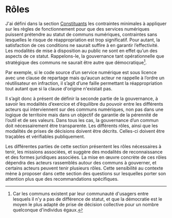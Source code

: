 # Rôles

J'ai défini dans la section [Constituants](../2-constituants) les contraintes minimales à appliquer sur les règles de fonctionnement pour que des services numériques puissent prétendre au statut de communs numériques, contraintes sans lesquelles le risque de réappropriation est trop significatif. Pour autant, la satisfaction de ces conditions ne saurait suffire à en garantir l’effectivité. Les modalités de mise à disposition au public ne sont en effet qu’un des aspects de ce statut. Rappelons-le, la gouvernance tant opérationnelle que stratégique des communs ne saurait être autre que démocratique[^21].

Par exemple, si le code source d’un service numérique est sous licence avec une clause de repartage mais qu’aucun acteur ne rappelle à l’ordre un réutilisateur en infraction, il s’agit d’une faille permettant la réappropriation tout autant que si la clause d'origine n'existait pas.

Il s’agit donc à présent de définir la seconde partie de la gouvernance, à savoir les modalités d’exercice et d’équilibre du pouvoir entre les différents acteurs qui interviennent sur des communs numériques, non pas dans une logique de territoire mais dans un objectif de garantie de la pérennité de l’outil et de ses valeurs. Dans tous les cas, la gouvernance d’un commun doit nécessairement être transparente. Les différents rôles, ainsi que les modalités de prises de décisions doivent être décrits. Celles-ci doivent être traçables et vérifiables publiquement.

Les différentes parties de cette section présentent les rôles nécessaires à tenir, les missions associées, et suggère des modalités de reconnaissance et des formes juridiques associées. La mise en œuvre concrète de ces rôles dépendra des acteurs rassemblés autour des communs à gouverner, et certains acteurs peuvent tenir plusieurs rôles. Cette sensibilité au contexte mène à proposer dans cette section des questions sur lesquelles porter son attention plus que des recommandations spécifiques.


[^21]: Car les communs existent par leur communauté d&#039;usagers entre lesquels il n&#039;y a pas de différence de statut, et que la démocratie est le moyen le plus adapté de prise de décision collective pour un nombre quelconque d&#039;individus égaux.
